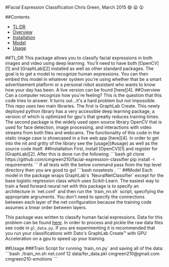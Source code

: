 #Facial Expression Classification
Chris Green, March 2015 :smile: :frowning: :open_mouth:

##Contents
* [TL;DR](#tldr)
* [Overview](#overview)
* [Installation](#install)
* [Model](#model)
* [Usage](#usage)

<a name="tldr"/>
##TL;DR
This package allows you to classify facial expressions in both images and video using deep learning. You'll need to have both [OpenCV][1] and [GraphLab][2] installed as well as other standard packages. The goal is to get a model to recognize human expressions. You can then embed this model in whatever system you're using whether that be a smart advertisement platform or a personal robot assistant who wants to know how your day has been. A live version can be found [here][4].

<a name="overview"/>
##Overview
Can a computer recognize how you're feeling? This is the question that this code tries to answer. It turns out...it's a hard problem but not impossible. This repo uses two main libraries. The first is GraphLab Create. This newly deployed python library has a very accessible deep learning package, a version of which is optimized for gpu's that greatly reduces training times. The second package is the widely used open source library OpenCV that is used for face detection, image processing, and interactions with video streams from both files and webcams. The functionality of this code in the static image case is showcased in a live web app [here][4]. In order to get into the nit and gritty of the library see the [usage](#usage) as well as the source code itself.

<a name="install"/>
##Installation
First, install [OpenCV][1] and register for [GraphLab][2]. After this is done run the following:
```bash
git clone https://github.com/cmgreen210/facial-expression-classifier
pip install -r requirements
```
If all tests with the below command pass from the top level directory then you are good to go!
```bash
nosetests .
```

<a name="model"/>
##Model
Each model in the package wraps GraphLab's `NeuralNetClassifier` except for the base logistic regression class which uses Scikit-Learn. The easiest way to train a feed forward neural net with this package is to specify an architecture in `net.conf` and then run the `train_nn.sh` script, specifying the appropriate argruments. You don't need to specify the connections between each layer of the net configuration because the training code assumes a linear order between layers.

This package was written to classify human facial expressions. Data for this problem can be found [here][3]. In order to process and pickle the raw data files see code in `gl_data.py`. If you are experimenting it is recommended that you run your classifications with Dato's GraphLab Create™ with GPU Acceleration on a gpu to speed up your training.

<a name="usage"/>
##Usage
###Train
Script for running `train_nn.py` and saving all of the data:
```bash
./train_nn.sh net.conf 12 data/fer_data.pkl cmgreen210@gmail.com cmgreen210-emotions
```

[1]: http://www.opencv.org "OpenCV"
[2]: https://dato.com/products/create/quick-start-guide.html "GraphLab"
[3]: https://www.kaggle.com/c/challenges-in-representation-learning-facial-expression-recognition-challenge/data "Data"
[4]: http://www.fec.space "Live"


